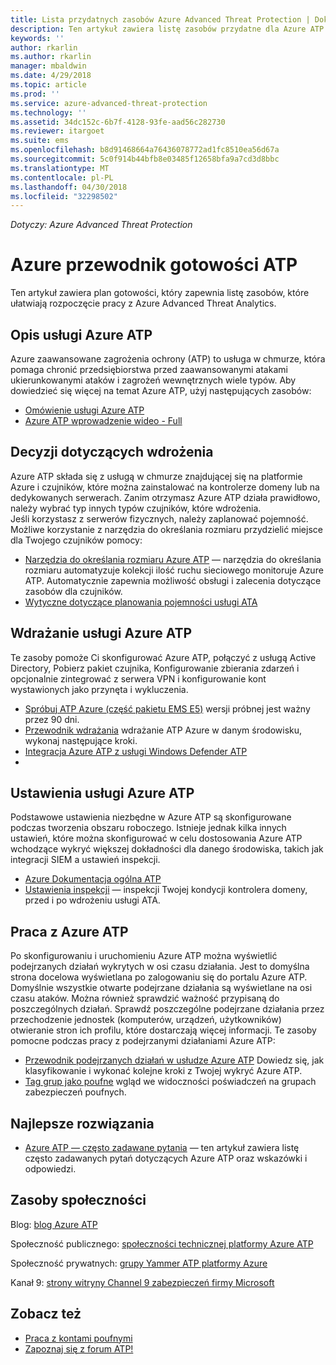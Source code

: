 ```yaml
---
title: Lista przydatnych zasobów Azure Advanced Threat Protection | Dokumentacja firmy Microsoft
description: Ten artykuł zawiera listę zasobów przydatne dla Azure ATP
keywords: ''
author: rkarlin
ms.author: rkarlin
manager: mbaldwin
ms.date: 4/29/2018
ms.topic: article
ms.prod: ''
ms.service: azure-advanced-threat-protection
ms.technology: ''
ms.assetid: 34dc152c-6b7f-4128-93fe-aad56c282730
ms.reviewer: itargoet
ms.suite: ems
ms.openlocfilehash: b8d91468664a76436078772ad1fc8510ea56d67a
ms.sourcegitcommit: 5c0f914b44bfb8e03485f12658bfa9a7cd3d8bbc
ms.translationtype: MT
ms.contentlocale: pl-PL
ms.lasthandoff: 04/30/2018
ms.locfileid: "32298502"
---
```

*Dotyczy: Azure Advanced Threat Protection*



# <a name="azure-atp-readiness-guide"></a>Azure przewodnik gotowości ATP

Ten artykuł zawiera plan gotowości, który zapewnia listę zasobów, które ułatwiają rozpoczęcie pracy z Azure Advanced Threat Analytics. 

## <a name="understanding-azure-atp"></a>Opis usługi Azure ATP

Azure zaawansowane zagrożenia ochrony (ATP) to usługa w chmurze, która pomaga chronić przedsiębiorstwa przed zaawansowanymi atakami ukierunkowanymi ataków i zagrożeń wewnętrznych wiele typów. Aby dowiedzieć się więcej na temat Azure ATP, użyj następujących zasobów: 
- [Omówienie usługi Azure ATP](what-is-atp.md)
- [Azure ATP wprowadzenie wideo - Full](https://www.youtube.com/watch?v=KX-xpFc0sBw) 

## <a name="deployment-decisions"></a>Decyzji dotyczących wdrożenia

Azure ATP składa się z usługą w chmurze znajdującej się na platformie Azure i czujników, które można zainstalować na kontrolerze domeny lub na dedykowanych serwerach. Zanim otrzymasz Azure ATP działa prawidłowo, należy wybrać typ innych typów czujników, które wdrożenia.<br>Jeśli korzystasz z serwerów fizycznych, należy zaplanować pojemność. Możliwe korzystanie z narzędzia do określania rozmiaru przydzielić miejsce dla Twojego czujników pomocy: 
- [Narzędzia do określania rozmiaru Azure ATP](http://aka.ms/aatpsizingtool) — narzędzia do określania rozmiaru automatyzuje kolekcji ilość ruchu sieciowego monitoruje Azure ATP. Automatycznie zapewnia możliwość obsługi i zalecenia dotyczące zasobów dla czujników. 
- [Wytyczne dotyczące planowania pojemności usługi ATA](atp-capacity-planning.md)

## <a name="deploy-azure-atp"></a>Wdrażanie usługi Azure ATP

Te zasoby pomoże Ci skonfigurować Azure ATP, połączyć z usługą Active Directory, Pobierz pakiet czujnika, Konfigurowanie zbierania zdarzeń i opcjonalnie zintegrować z serwera VPN i konfigurowanie kont wystawionych jako przynęta i wykluczenia. 
- [Spróbuj ATP Azure (część pakietu EMS E5)](http://aka.ms/aatptrial) wersji próbnej jest ważny przez 90 dni.
- [Przewodnik wdrażania](install-atp-step1.md) wdrażanie ATP Azure w danym środowisku, wykonaj następujące kroki.
- [Integracja Azure ATP z usługi Windows Defender ATP](integrate-wd-atp.md)
- 
## <a name="azure-atp-settings"></a>Ustawienia usługi Azure ATP

Podstawowe ustawienia niezbędne w Azure ATP są skonfigurowane podczas tworzenia obszaru roboczego. Istnieje jednak kilka innych ustawień, które można skonfigurować w celu dostosowania Azure ATP wchodzące wykryć większej dokładności dla danego środowiska, takich jak integracji SIEM a ustawień inspekcji. 

- [Azure Dokumentacja ogólna ATP](what-is-atp.md)
- [Ustawienia inspekcji](https://blogs.technet.microsoft.com/positivesecurity/2017/08/18/ata-auditing-auditpol-advanced-audit-settings-enforcement-lightweight-gateway-service-discovery/) — inspekcji Twojej kondycji kontrolera domeny, przed i po wdrożeniu usługi ATA. 

## <a name="work-with-azure-atp"></a>Praca z Azure ATP

Po skonfigurowaniu i uruchomieniu Azure ATP można wyświetlić podejrzanych działań wykrytych w osi czasu działania. Jest to domyślna strona docelowa wyświetlana po zalogowaniu się do portalu Azure ATP. Domyślnie wszystkie otwarte podejrzane działania są wyświetlane na osi czasu ataków. Można również sprawdzić ważność przypisaną do poszczególnych działań. Sprawdź poszczególne podejrzane działania przez przechodzenie jednostek (komputerów, urządzeń, użytkowników) otwieranie stron ich profilu, które dostarczają więcej informacji. Te zasoby pomocne podczas pracy z podejrzanymi działaniami Azure ATP: 

- [Przewodnik podejrzanych działań w usłudze Azure ATP](suspicious-activity-guide.md) Dowiedz się, jak klasyfikowanie i wykonać kolejne kroki z Twojej wykryć Azure ATP.
- [Tag grup jako poufne](sensitive-accounts.md) wgląd we widoczności poświadczeń na grupach zabezpieczeń poufnych.

## <a name="security-best-practices"></a>Najlepsze rozwiązania

- [Azure ATP — często zadawane pytania](atp-technical-faq.md) — ten artykuł zawiera listę często zadawanych pytań dotyczących Azure ATP oraz wskazówki i odpowiedzi. 
## <a name="community-resources"></a>Zasoby społeczności

Blog: [blog Azure ATP](https://aka.ms/aatpblog)

Społeczność publicznego: [społeczności technicznej platformy Azure ATP](https://aka.ms/AatpCom)

Społeczność prywatnych: [grupy Yammer ATP platformy Azure](https://www.yammer.com/azureadvisors/#/threads/inGroup?type=in_group&feedId=9386893&view=all)

Kanał 9: [strony witryny Channel 9 zabezpieczeń firmy Microsoft](https://channel9.msdn.com/Shows/Microsoft-Security/)



## <a name="see-also"></a>Zobacz też

- [Praca z kontami poufnymi](sensitive-accounts.md)
- [Zapoznaj się z forum ATP!](https://aka.ms/azureatpcommunity)